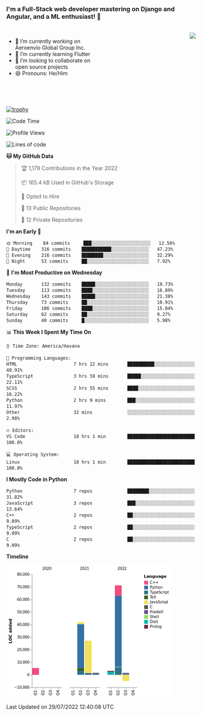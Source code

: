 ### I'm a Full-Stack web developer mastering on Django and Angular, and a ML enthusiast!  👋

<br/>

<img align="right" height="250"  src="https://media1.giphy.com/media/qgQUggAC3Pfv687qPC/giphy.gif?cid=ecf05e470ttfxgsj072btembitu1zn4ti3t3cdyg4jo5b3by&rid=giphy.gif&ct=g" />

 <div style="width:50%">
    <ul>
      <li>🔭 I’m currently working on Aeroenvio Global Group Inc.</li>
      <li>🌱 I’m currently learning Flutter</li>
      <li>👯 I’m looking to collaborate on open source projects</li>
      <li>😄 Pronouns: He/Him</li>
<!--       <li>⚡ Fun fact: I started my first professional project for a company as web dev without knowing any JS </li> -->
    </ul>
  </div>
  
<br/><br/><br/>

[![trophy](https://github-profile-trophy.vercel.app/?username=dfg-98&row=3&column=3&theme=monokai)](https://github.com/ryo-ma/github-profile-trophy)


<!--START_SECTION:waka-->
![Code Time](http://img.shields.io/badge/Code%20Time-351%20hrs%208%20mins-blue)

![Profile Views](http://img.shields.io/badge/Profile%20Views-0-blue)

![Lines of code](https://img.shields.io/badge/From%20Hello%20World%20I%27ve%20Written-147%20Thousand%20lines%20of%20code-blue)

**🐱 My GitHub Data** 

> 🏆 1,179 Contributions in the Year 2022
 > 
> 📦 165.4 kB Used in GitHub's Storage 
 > 
> 💼 Opted to Hire
 > 
> 📜 13 Public Repositories 
 > 
> 🔑 12 Private Repositories  
 > 
**I'm an Early 🐤** 

```text
🌞 Morning    84 commits     ███░░░░░░░░░░░░░░░░░░░░░░   12.56% 
🌆 Daytime    316 commits    ███████████░░░░░░░░░░░░░░   47.23% 
🌃 Evening    216 commits    ████████░░░░░░░░░░░░░░░░░   32.29% 
🌙 Night      53 commits     ██░░░░░░░░░░░░░░░░░░░░░░░   7.92%

```
📅 **I'm Most Productive on Wednesday** 

```text
Monday       132 commits    █████░░░░░░░░░░░░░░░░░░░░   19.73% 
Tuesday      113 commits    ████░░░░░░░░░░░░░░░░░░░░░   16.89% 
Wednesday    143 commits    █████░░░░░░░░░░░░░░░░░░░░   21.38% 
Thursday     73 commits     ██░░░░░░░░░░░░░░░░░░░░░░░   10.91% 
Friday       106 commits    ████░░░░░░░░░░░░░░░░░░░░░   15.84% 
Saturday     62 commits     ██░░░░░░░░░░░░░░░░░░░░░░░   9.27% 
Sunday       40 commits     █░░░░░░░░░░░░░░░░░░░░░░░░   5.98%

```


📊 **This Week I Spent My Time On** 

```text
⌚︎ Time Zone: America/Havana

💬 Programming Languages: 
HTML                     7 hrs 22 mins       ██████████░░░░░░░░░░░░░░░   40.91% 
TypeScript               3 hrs 59 mins       █████░░░░░░░░░░░░░░░░░░░░   22.11% 
SCSS                     2 hrs 55 mins       ████░░░░░░░░░░░░░░░░░░░░░   16.22% 
Python                   2 hrs 9 mins        ███░░░░░░░░░░░░░░░░░░░░░░   11.97% 
Other                    32 mins             ░░░░░░░░░░░░░░░░░░░░░░░░░   2.98%

🔥 Editors: 
VS Code                  18 hrs 1 min        █████████████████████████   100.0%

💻 Operating System: 
Linux                    18 hrs 1 min        █████████████████████████   100.0%

```

**I Mostly Code in Python** 

```text
Python                   7 repos             ████████░░░░░░░░░░░░░░░░░   31.82% 
JavaScript               3 repos             ███░░░░░░░░░░░░░░░░░░░░░░   13.64% 
C++                      2 repos             ██░░░░░░░░░░░░░░░░░░░░░░░   9.09% 
TypeScript               2 repos             ██░░░░░░░░░░░░░░░░░░░░░░░   9.09% 
C                        2 repos             ██░░░░░░░░░░░░░░░░░░░░░░░   9.09%

```


**Timeline**

![Chart not found](https://raw.githubusercontent.com/dfg-98/dfg-98/main/charts/bar_graph.png) 


 Last Updated on 29/07/2022 12:40:08 UTC
<!--END_SECTION:waka-->
